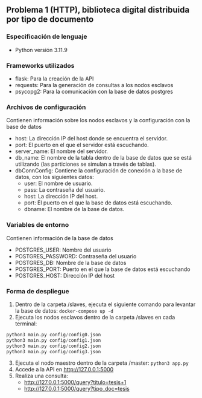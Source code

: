 ## Problema 1 (HTTP), biblioteca digital distribuida por tipo de documento

### Especificación de lenguaje

- Python versión 3.11.9

### Frameworks utilizados

- flask: Para la creación de la API
- requests: Para la generación de consultas a los nodos esclavos
- psycopg2: Para la comunicación con la base de datos postgres

### Archivos de configuración

Contienen información sobre los nodos esclavos y la configuración con la base de datos

- host: La dirección IP del host donde se encuentra el servidor.
- port: El puerto en el que el servidor está escuchando.
- server_name: El nombre del servidor.
- db_name: El nombre de la tabla dentro de la base de datos que se está utilizando (las particiones se simulan a través de tablas).
- dbConnConfig: Contiene la configuración de conexión a la base de datos, con los siguientes datos:
  - user: El nombre de usuario.
  - pass: La contraseña del usuario.
  - host: La dirección IP del host.
  - port: El puerto en el que la base de datos está escuchando.
  - dbname: El nombre de la base de datos.

### Variables de entorno

Contienen información de la base de datos

 - POSTGRES_USER: Nombre del usuario
- POSTGRES_PASSWORD: Contraseña del usuario
- POSTGRES_DB: Nombre de la base de datos
- POSTGRES_PORT: Puerto en el que la base de datos está escuchando
- POSTGRES_HOST: Dirección IP del host

### Forma de despliegue

1. Dentro de la carpeta /slaves, ejecuta el siguiente comando para levantar la base de datos: 
```docker-compose up -d```
2. Ejecuta los nodos esclavos dentro de la carpeta /slaves en cada terminal:
```python
python3 main.py config/config0.json
python3 main.py config/config1.json
python3 main.py config/config2.json
python3 main.py config/config3.json
```
3. Ejecuta el nodo maestro dentro de la carpeta /master:
```python3 app.py```
4. Accede a la API en http://127.0.0.1:5000
5. Realiza una consulta:
    - http://127.0.0.1:5000/query?titulo=tesis+1
    - http://127.0.0.1:5000/query?tipo_doc=tesis
